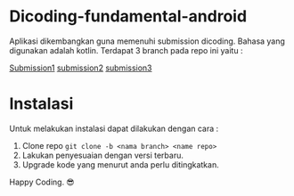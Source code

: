 # Dicoding-fundamental-android
Aplikasi dikembangkan guna memenuhi submission dicoding. Bahasa yang digunakan adalah kotlin. Terdapat 3 branch pada repo ini yaitu :

[Submission1](https://github.com/Dendi6/Submission-belajar-fundamental-android-dicoding/tree/submission1)
[submission2](https://github.com/Dendi6/Submission-belajar-fundamental-android-dicoding/tree/submission2)
[submission3](https://github.com/Dendi6/Submission-belajar-fundamental-android-dicoding/tree/submission3)

# Instalasi 
Untuk melakukan instalasi dapat dilakukan dengan cara :
1. Clone repo `git clone -b <nama branch> <name repo>`
2. Lakukan penyesuaian dengan versi terbaru. 
3. Upgrade kode yang menurut anda perlu ditingkatkan. 

Happy Coding. 😎
